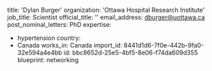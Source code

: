 title: 'Dylan Burger'
organization: 'Ottawa Hospital Research Institute'
job_title: Scientist
official_title: ''
email_address: dburger@uottawa.ca
post_nominal_letters: PhD
expertise:
  - hypertension
country:
  - Canada
works_in: Canada
import_id: 8441d1d6-7f0e-442b-9fa0-32e594a4e4bb
id: bbc8652d-25e5-4bf5-8e06-f74da609d355
blueprint: networking
